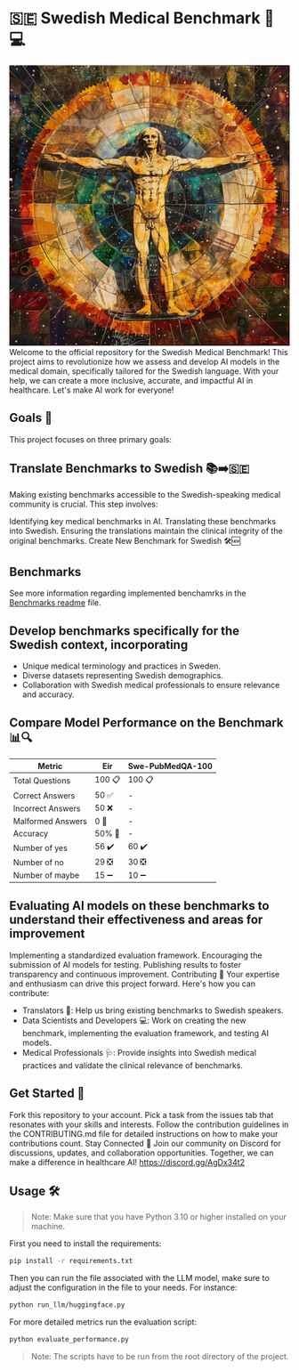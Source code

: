 # 🇸🇪 Swedish Medical Benchmark 🏥💻

<img src="logo.png">
Welcome to the official repository for the Swedish Medical Benchmark! This project aims to revolutionize how we assess and develop AI models in the medical domain, specifically tailored for the Swedish language. With your help, we can create a more inclusive, accurate, and impactful AI in healthcare. Let's make AI work for everyone!

## Goals 🎯

This project focuses on three primary goals:

## Translate Benchmarks to Swedish 📚➡️🇸🇪

Making existing benchmarks accessible to the Swedish-speaking medical community is crucial. This step involves:

Identifying key medical benchmarks in AI.
Translating these benchmarks into Swedish.
Ensuring the translations maintain the clinical integrity of the original benchmarks.
Create New Benchmark for Swedish 🛠️🆕

## Benchmarks

See more information regarding implemented benchamrks in the [Benchmarks readme](benchmarks/BENCHMARK_DESCRIPTIONS.md) file.

## Develop benchmarks specifically for the Swedish context, incorporating

- Unique medical terminology and practices in Sweden.
- Diverse datasets representing Swedish demographics.
- Collaboration with Swedish medical professionals to ensure relevance and accuracy.

## Compare Model Performance on the Benchmark 📊🔍

| Metric                     | Eir                | Swe-PubMedQA-100   |
|----------------------------|--------------------|--------------------|
| Total Questions            | 100 📋             | 100 📋             |
| Correct Answers            | 50 ✅              | -                  |
| Incorrect Answers          | 50 ❌              | -                  |
| Malformed Answers          | 0 🚫               | -                  |
| Accuracy                   | 50% 🎯             | -                  |
| Number of yes              | 56 ✔️              | 60 ✔️              |
| Number of no               | 29 ❎              | 30 ❎              |
| Number of maybe            | 15 ➖              | 10 ➖              |

## Evaluating AI models on these benchmarks to understand their effectiveness and areas for improvement

Implementing a standardized evaluation framework.
Encouraging the submission of AI models for testing.
Publishing results to foster transparency and continuous improvement.
Contributing 🤝
Your expertise and enthusiasm can drive this project forward. Here's how you can contribute:

- Translators 📝: Help us bring existing benchmarks to Swedish speakers.
- Data Scientists and Developers 💻: Work on creating the new benchmark, implementing the evaluation framework, and testing AI models.
- Medical Professionals 🩺: Provide insights into Swedish medical practices and validate the clinical relevance of benchmarks.

## Get Started 🚀

Fork this repository to your account.
Pick a task from the issues tab that resonates with your skills and interests.
Follow the contribution guidelines in the CONTRIBUTING.md file for detailed instructions on how to make your contributions count.
Stay Connected 💬
Join our community on Discord for discussions, updates, and collaboration opportunities. Together, we can make a difference in healthcare AI!
<https://discord.gg/AgDx34t2>

## Usage 🛠

> Note: Make sure that you have Python 3.10 or higher installed on your machine.

First  you n️eed to install the requirements:
```bash
pip install -r requirements.txt
```

Then you can run the file associated with the LLM model, make sure to adjust the configuration in the file to your needs. For instance:
```bash
python run_llm/huggingface.py
```

For more detailed metrics run the evaluation script:
```bash
python evaluate_performance.py
```

> Note: The scripts have to be run from the root directory of the project.
